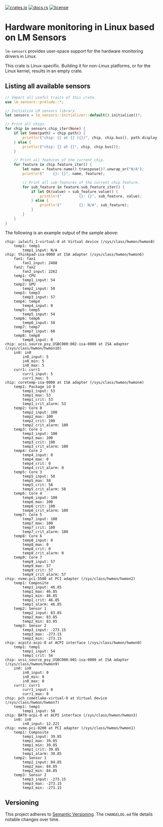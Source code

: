 [![crates.io](https://img.shields.io/crates/v/lm-sensors.svg)](https://crates.io/crates/lm-sensors)
[![docs.rs](https://docs.rs/lm-sensors/badge.svg)](https://docs.rs/lm-sensors)
[![license](https://img.shields.io/github/license/koutheir/lm-sensors?color=black)](https://raw.githubusercontent.com/koutheir/lm-sensors/master/LICENSE.txt)

# Hardware monitoring in Linux based on LM Sensors

`lm-sensors` provides user-space support for the hardware monitoring drivers
in Linux.

This crate is Linux-specific. Building it for non-Linux platforms, or for
the Linux kernel, results in an empty crate.

## Listing all available sensors

```rust
// Import all useful traits of this crate.
use lm_sensors::prelude::*;

// Initialize LM sensors library.
let sensors = lm_sensors::Initializer::default().initialize()?;

// Print all chips.
for chip in sensors.chip_iter(None) {
    if let Some(path) = chip.path() {
        println!("chip: {} at {} ({})", chip, chip.bus(), path.display());
    } else {
        println!("chip: {} at {}", chip, chip.bus());
    }

    // Print all features of the current chip.
    for feature in chip.feature_iter() {
        let name = feature.name().transpose()?.unwrap_or("N/A");
        println!("    {}: {}", name, feature);

        // Print all sub-features of the current chip feature.
        for sub_feature in feature.sub_feature_iter() {
            if let Ok(value) = sub_feature.value() {
                println!("        {}: {}", sub_feature, value);
            } else {
                println!("        {}: N/A", sub_feature);
            }
        }
    }
}
```

The following is an example output of the sample above:

```text
chip: iwlwifi_1-virtual-0 at Virtual device (/sys/class/hwmon/hwmon8)
    temp1: temp1
        temp1_input: N/A
chip: thinkpad-isa-0000 at ISA adapter (/sys/class/hwmon/hwmon6)
    fan1: fan1
        fan1_input: 2488
    fan2: fan2
        fan2_input: 2262
    temp1: CPU
        temp1_input: 54
    temp2: GPU
        temp2_input: 50
    temp3: temp3
        temp3_input: 57
    temp4: temp4
        temp4_input: 0
    temp5: temp5
        temp5_input: 54
    temp6: temp6
        temp6_input: 58
    temp7: temp7
        temp7_input: 60
    temp8: temp8
        temp8_input: 0
chip: ucsi_source_psy_USBC000:002-isa-0000 at ISA adapter (/sys/class/hwmon/hwmon10)
    in0: in0
        in0_input: 5
        in0_min: 5
        in0_max: 5
    curr1: curr1
        curr1_input: 5
        curr1_max: 5
chip: coretemp-isa-0000 at ISA adapter (/sys/class/hwmon/hwmon4)
    temp1: Package id 0
        temp1_input: 53
        temp1_max: 53
        temp1_crit: 53
        temp1_crit_alarm: 53
    temp2: Core 0
        temp2_input: 100
        temp2_max: 100
        temp2_crit: 100
        temp2_crit_alarm: 100
    temp3: Core 1
        temp3_input: 100
        temp3_max: 100
        temp3_crit: 100
        temp3_crit_alarm: 100
    temp4: Core 2
        temp4_input: 0
        temp4_max: 0
        temp4_crit: 0
        temp4_crit_alarm: 0
    temp5: Core 3
        temp5_input: 58
        temp5_max: 58
        temp5_crit: 58
        temp5_crit_alarm: 58
    temp6: Core 4
        temp6_input: 100
        temp6_max: 100
        temp6_crit: 100
        temp6_crit_alarm: 100
    temp7: Core 5
        temp7_input: 100
        temp7_max: 100
        temp7_crit: 100
        temp7_crit_alarm: 100
    temp8: Core 6
        temp8_input: 0
        temp8_max: 0
        temp8_crit: 0
        temp8_crit_alarm: 0
    temp9: Core 7
        temp9_input: 57
        temp9_max: 57
        temp9_crit: 57
        temp9_crit_alarm: 57
chip: nvme-pci-5500 at PCI adapter (/sys/class/hwmon/hwmon2)
    temp1: Composite
        temp1_input: 46.85
        temp1_max: 46.85
        temp1_min: 46.85
        temp1_crit: 46.85
        temp1_alarm: 46.85
    temp2: Sensor 1
        temp2_input: 83.85
        temp2_max: 83.85
        temp2_min: 83.85
    temp3: Sensor 2
        temp3_input: -273.15
        temp3_max: -273.15
        temp3_min: -273.15
chip: acpitz-acpi-0 at ACPI interface (/sys/class/hwmon/hwmon0)
    temp1: temp1
        temp1_input: 54
        temp1_crit: 54
chip: ucsi_source_psy_USBC000:001-isa-0000 at ISA adapter (/sys/class/hwmon/hwmon9)
    in0: in0
        in0_input: 0
        in0_min: 0
        in0_max: 0
    curr1: curr1
        curr1_input: 0
        curr1_max: 0
chip: pch_cometlake-virtual-0 at Virtual device (/sys/class/hwmon/hwmon7)
    temp1: temp1
        temp1_input: 58
chip: BAT0-acpi-0 at ACPI interface (/sys/class/hwmon/hwmon3)
    in0: in0
        in0_input: 12.221
chip: nvme-pci-0200 at PCI adapter (/sys/class/hwmon/hwmon1)
    temp1: Composite
        temp1_input: 39.85
        temp1_max: 39.85
        temp1_min: 39.85
        temp1_crit: 39.85
        temp1_alarm: 39.85
    temp2: Sensor 1
        temp2_input: 84.85
        temp2_max: 84.85
        temp2_min: 84.85
    temp3: Sensor 2
        temp3_input: -273.15
        temp3_max: -273.15
        temp3_min: -273.15
```

## Versioning

This project adheres to [Semantic Versioning].
The `CHANGELOG.md` file details notable changes over time.

[Semantic Versioning]: https://semver.org/spec/v2.0.0.html

